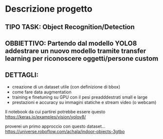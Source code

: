 # Descrizione progetto
## TIPO TASK: Object Recognition/Detection
## OBBIETTIVO: Partendo dal modello YOLO8 addestrare un nuovo modello tramite  transfer learning per riconoscere oggetti/persone custom 
## DETTAGLI:

- creazione di un dataset utile (con definizione di bbox)
- come fare data augmentation
- training e finetuning  su GPU con il pesi preadddestrati small e large
- prestazioni e accuracy su immagini statiche e stream video (o webcam)

Il notebook da cui partirei potrebbe essere questo
https://keras.io/examples/vision/yolov8/

proverei un primo approccio con questo dataset...
https://universe.roboflow.com/achala/indoor-objects-3gtbo
